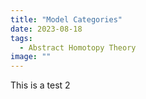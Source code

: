 ```yaml
---
title: "Model Categories"
date: 2023-08-18
tags:
  - Abstract Homotopy Theory
image: ""
---
```



This is a test 2
